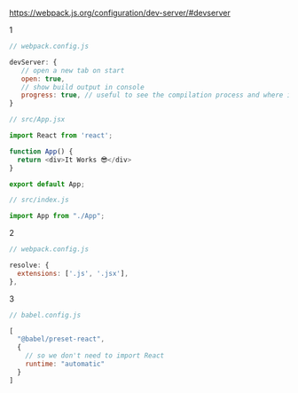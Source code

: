 https://webpack.js.org/configuration/dev-server/#devserver

1
```javascript
// webpack.config.js

devServer: {
   // open a new tab on start
   open: true,
   // show build output in console
   progress: true, // useful to see the compilation process and where it gets stuck so you can improve it
}
```

```javascript
// src/App.jsx

import React from 'react';

function App() {
  return <div>It Works 😎</div>
}

export default App;
```

```javascript
// src/index.js

import App from "./App";
```

2
```javascript
// webpack.config.js

resolve: {
  extensions: ['.js', '.jsx'],
},
```

3
```javascript
// babel.config.js

[
  "@babel/preset-react",
  {
    // so we don't need to import React
    runtime: "automatic"
  }
]
```